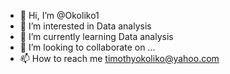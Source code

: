 - 👋 Hi, I’m @Okoliko1
- 👀 I’m interested in Data analysis 
- 🌱 I’m currently learning Data analysis 
- 💞️ I’m looking to collaborate on ...
- 📫 How to reach me timothyokoliko@yahoo.com

<!---
Okoliko1/Okoliko1 is a ✨ special ✨ repository because its `README.md` (this file) appears on your GitHub profile.
You can click the Preview link to take a look at your changes.
--->
